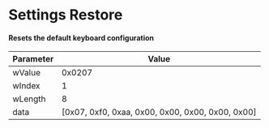# Settings Restore
#### Resets the default keyboard configuration

| Parameter | Value                                            |
|-----------|--------------------------------------------------|
| wValue    | 0x0207                                           |
| wIndex    | 1                                                |
| wLength   | 8                                                |
| data      | [0x07, 0xf0, 0xaa, 0x00, 0x00, 0x00, 0x00, 0x00] |